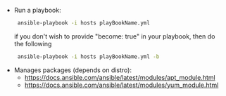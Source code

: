 * Run a playbook:
   ```sh
    ansible-playbook -i hosts playBookName.yml
   ```
   if you don't wish to provide "become: true" in your playbook, then do the following
   ```sh
    ansible-playbook -i hosts playBookName.yml -b
   ```
* Manages packages (depends on distro):
   -  https://docs.ansible.com/ansible/latest/modules/apt_module.html
   -  https://docs.ansible.com/ansible/latest/modules/yum_module.html
